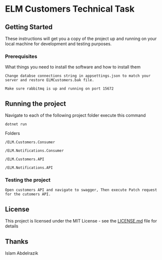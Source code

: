 # ELM Customers Technical Task


## Getting Started

These instructions will get you a copy of the project up and running on your local machine for development and testing purposes.

### Prerequisites

What things you need to install the software and how to install them

```
Change databse connections string in appsettings.json to match your server and restore ELMCustomers.bak file.
```

```
Make sure rabbitmq is up and running on port 15672
```

## Running the project

Navigate to each of the following project folder execute this command

```
dotnet run
```

Folders

```
/ELM.Customers.Consumer
```
```
/ELM.Notifications.Consumer
```
```
/ELM.Customers.API
```
```
/ELM.Notifications.API
```

### Testing the project

```
Open customers API and navigate to swagger, Then execute Patch request for the cutomers API.
```


## License

This project is licensed under the MIT License - see the [LICENSE.md](LICENSE.md) file for details

## Thanks

Islam Abdelrazik